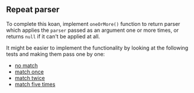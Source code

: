 ## Repeat parser

To complete this koan, implement `oneOrMore()` function to return parser
which applies the `parser` passed as an argument one or more times,
or returns `null` if it can't be applied at all.

It might be easier to implement the functionality by looking at the following tests and making them pass one by one:
 - <a href="psi_element://Task4Tests#1 - no match">no match</a>
 - <a href="psi_element://Task4Tests#2 - match once">match once</a>
 - <a href="psi_element://Task4Tests#3 - match twice">match twice</a>
 - <a href="psi_element://Task4Tests#4 - match five times">match five times</a>
